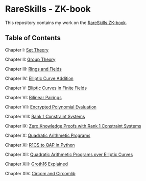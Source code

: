 # RareSkills - ZK-book


This repository contains my work on the [RareSkills ZK-book](https://www.rareskills.io/zk-book).

## Table of Contents

Chapter I: [Set Theory](./set-theory/README.md)

Chapter II: [Group Theory](./group-theory/README.md)

Chapter III: [Rings and Fields]()

Chapter IV: [Elliptic Curve Addition]()

Chapter V: [Elliptic Curves in Finite Fields]()

Chapter VI: [Bilinear Pairings]()

Chapter VII: [Encrypted Polynomial Evaluation]()

Chapter VIII: [Rank 1 Constraint Systems]()

Chapter IX: [Zero Knowledge Proofs with Rank 1 Constraint Systems]()

Chapter X: [Quadratic Arithmetic Programs]()

Chapter XI: [R1CS to QAP in Python]()

Chapter XII: [Quadratic Arithmetic Programs over Elliptic Curves]()

Chapter XIII: [Groth16 Explained]()

Chapter XIV: [Circom and Circomlib]()